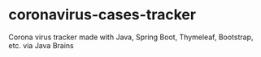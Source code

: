 # coronavirus-cases-tracker
Corona virus tracker made with Java, Spring Boot, Thymeleaf, Bootstrap, etc.
via Java Brains
